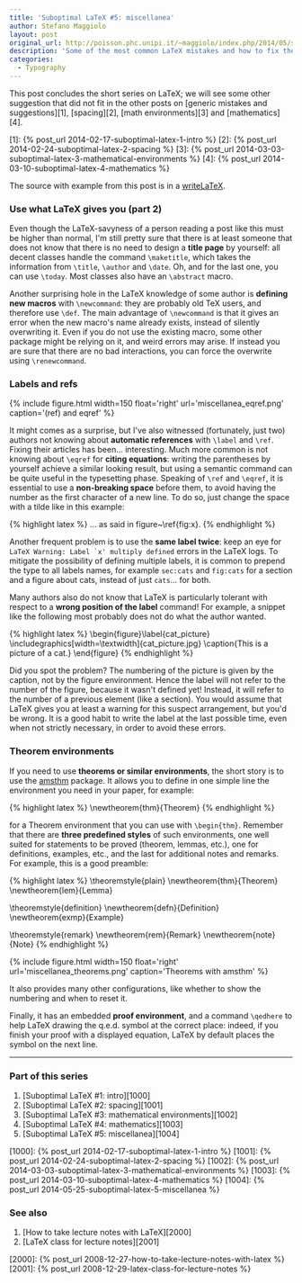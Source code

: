 ```yaml
---
title: 'Suboptimal LaTeX #5: miscellanea'
author: Stefano Maggiolo
layout: post
original_url: http://poisson.phc.unipi.it/~maggiolo/index.php/2014/05/suboptimal-latex-5-miscellanea/
description: 'Some of the most common LaTeX mistakes and how to fix them. A final bag of suggestions for you.'
categories:
  - Typography
---
```

This post concludes the short series on LaTeX; we will see some other suggestion that did not fit in the other posts on [generic mistakes and suggestions][1], [spacing][2], [math environments][3] and [mathematics][4].

 [1]: {% post_url 2014-02-17-suboptimal-latex-1-intro %}
 [2]: {% post_url 2014-02-24-suboptimal-latex-2-spacing %}
 [3]: {% post_url 2014-03-03-suboptimal-latex-3-mathematical-environments %}
 [4]: {% post_url 2014-03-10-suboptimal-latex-4-mathematics %}

<!--more-->

The source with example from this post is in a [writeLaTeX][5].

 [5]: https://www.writelatex.com/read/nxycyqqcbyrd

### Use what LaTeX gives you (part 2)

Even though the LaTeX-savyness of a person reading a post like this must be higher than normal, I'm still pretty sure that there is at least someone that does not know that there is no need to design a **title page** by yourself: all decent classes handle the command `\maketitle`, which takes the information from `\title`, `\author` and `\date`. Oh, and for the last one, you can use `\today`. Most classes also have an `\abstract` macro.

Another surprising hole in the LaTeX knowledge of some author is **defining new macros** with `\newcommand`: they are probably old TeX users, and therefore use `\def`. The main advantage of `\newcommand` is that it gives an error when the new macro's name already exists, instead of silently overwriting it. Even if you do not use the existing macro, some other package might be relying on it, and weird errors may arise. If instead you are sure that there are no bad interactions, you can force the overwrite using `\renewcommand`.

### Labels and refs

{% include figure.html width=150 float='right' url='miscellanea_eqref.png' caption='(ref) and eqref' %}

It might comes as a surprise, but I've also witnessed (fortunately, just two) authors not knowing about **automatic references** with `\label` and `\ref`. Fixing their articles has been... interesting. Much more common is not knowing about `\eqref` for **citing equations**: writing the parentheses by yourself achieve a similar looking result, but using a semantic command can be quite useful in the typesetting phase. Speaking of `\ref` and `\eqref`, it is essential to use a **non-breaking space** before them, to avoid having the number as the first character of a new line. To do so, just change the space with a tilde like in this example:

{% highlight latex %}
... as said in figure~\ref{fig:x}.
{% endhighlight %}

Another frequent problem is to use the **same label twice**: keep an eye for ``LaTeX Warning: Label `x' multiply defined`` errors in the LaTeX logs. To mitigate the possibility of defining multiple labels, it is common to prepend the type to all labels names, for example `sec:cats` and `fig:cats` for a section and a figure about cats, instead of just `cats`... for both.

Many authors also do not know that LaTeX is particularly tolerant with respect to a **wrong position of the label** command! For example, a snippet like the following most probably does not do what the author wanted.

{% highlight latex %}
\begin{figure}\label{cat_picture}
\includegraphics[width=\textwidth]{cat_picture.jpg}
\caption{This is a picture of a cat.}
\end{figure}
{% endhighlight %}

Did you spot the problem? The numbering of the picture is given by the caption, not by the figure environment. Hence the label will not refer to the number of the figure, because it wasn't defined yet! Instead, it will refer to the number of a previous element (like a section). You would assume that LaTeX gives you at least a warning for this suspect arrangement, but you'd be wrong. It is a good habit to write the label at the last possible time, even when not strictly necessary, in order to avoid these errors.

### Theorem environments

If you need to use **theorems or similar environments**, the short story is to use the [amsthm][6] package. It allows you to define in one simple line the environment you need in your paper, for example:

 [6]: ftp://ftp.ams.org/ams/doc/amscls/amsthdoc.pdf

{% highlight latex %}
\newtheorem{thm}{Theorem}
{% endhighlight %}

for a Theorem environment that you can use with `\begin{thm}`. Remember that there are **three predefined styles** of such environments, one well suited for statements to be proved (theorem, lemmas, etc.), one for definitions, examples, etc., and the last for additional notes and remarks. For example, this is a good preamble:

{% highlight latex %}
\theoremstyle{plain}
\newtheorem{thm}{Theorem}
\newtheorem{lem}{Lemma}

\theoremstyle{definition}
\newtheorem{defn}{Definition}
\newtheorem{exmp}{Example}

\theoremstyle{remark}
\newtheorem{rem}{Remark}
\newtheorem{note}{Note}
{% endhighlight %}

{% include figure.html width=150 float='right' url='miscellanea_theorems.png' caption='Theorems with amsthm' %}

It also provides many other configurations, like whether to show the numbering and when to reset it.

Finally, it has an embedded **proof environment**, and a command `\qedhere` to help LaTeX drawing the q.e.d. symbol at the correct place: indeed, if you finish your proof with a displayed equation, LaTeX by default places the symbol on the next line.

<!-- DO NOT EDIT BELOW THIS LINE -->
* * *

### Part of this series

1. [Suboptimal LaTeX #1: intro][1000]
1. [Suboptimal LaTeX #2: spacing][1001]
1. [Suboptimal LaTeX #3: mathematical environments][1002]
1. [Suboptimal LaTeX #4: mathematics][1003]
1. [Suboptimal LaTeX #5: miscellanea][1004]

 [1000]: {% post_url 2014-02-17-suboptimal-latex-1-intro %}
 [1001]: {% post_url 2014-02-24-suboptimal-latex-2-spacing %}
 [1002]: {% post_url 2014-03-03-suboptimal-latex-3-mathematical-environments %}
 [1003]: {% post_url 2014-03-10-suboptimal-latex-4-mathematics %}
 [1004]: {% post_url 2014-05-25-suboptimal-latex-5-miscellanea %}


### See also

1. [How to take lecture notes with LaTeX][2000]
1. [LaTeX class for lecture notes][2001]

 [2000]: {% post_url 2008-12-27-how-to-take-lecture-notes-with-latex %}
 [2001]: {% post_url 2008-12-29-latex-class-for-lecture-notes %}
